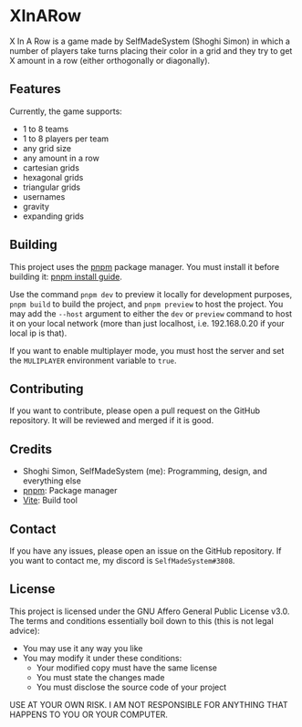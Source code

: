 # XInARow

X In A Row is a game made by SelfMadeSystem (Shoghi Simon) in which a number of
players take turns placing their color in a grid and they try to get X amount in
a row (either orthogonally or diagonally).

## Features

Currently, the game supports:

- 1 to 8 teams
- 1 to 8 players per team
- any grid size
- any amount in a row
- cartesian grids
- hexagonal grids
- triangular grids
- usernames
- gravity
- expanding grids

## Building

This project uses the [pnpm](https://pnpm.io) package manager. You must install
it before building it: [pnpm install guide](https://pnpm.io/installation).

Use the command `pnpm dev` to preview it locally for development purposes,
`pnpm build` to build the project, and `pnpm preview` to host the project. You
may add the `--host` argument to either the `dev` or `preview` command to host
it on your local network (more than just localhost, i.e. 192.168.0.20 if your
local ip is that).

If you want to enable multiplayer mode, you must host the server and set the
`MULIPLAYER` environment variable to `true`.

## Contributing

If you want to contribute, please open a pull request on the GitHub repository.
It will be reviewed and merged if it is good.

## Credits

- Shoghi Simon, SelfMadeSystem (me): Programming, design, and everything else
- [pnpm](https://pnpm.io): Package manager
- [Vite](https://vitejs.dev): Build tool

## Contact

If you have any issues, please open an issue on the GitHub repository. If you
want to contact me, my discord is `SelfMadeSystem#3808`.

## License

This project is licensed under the GNU Affero General Public License v3.0. The
terms and conditions essentially boil down to this (this is not legal advice):

- You may use it any way you like
- You may modify it under these conditions:
  - Your modified copy must have the same license
  - You must state the changes made
  - You must disclose the source code of your project

USE AT YOUR OWN RISK. I AM NOT RESPONSIBLE FOR ANYTHING THAT HAPPENS TO YOU OR
YOUR COMPUTER.
